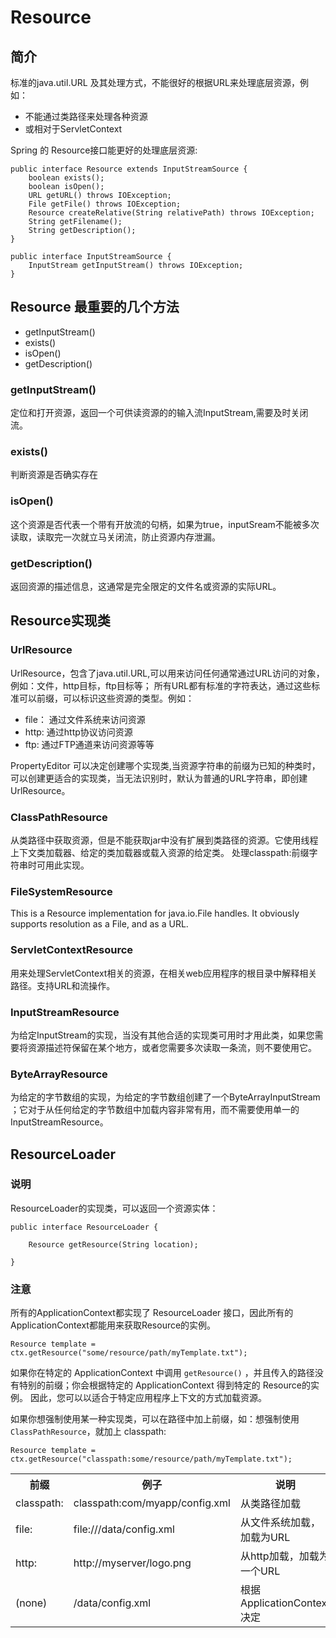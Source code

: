 # Resource

## 简介
标准的java.util.URL 及其处理方式，不能很好的根据URL来处理底层资源，例如：

+ 不能通过类路径来处理各种资源
+ 或相对于ServletContext 

Spring 的 Resource接口能更好的处理底层资源:

	public interface Resource extends InputStreamSource {
		boolean exists();
		boolean isOpen();
		URL getURL() throws IOException;
		File getFile() throws IOException;
		Resource createRelative(String relativePath) throws IOException;
		String getFilename();
		String getDescription();
	}

	public interface InputStreamSource {
		InputStream getInputStream() throws IOException;
	}

## Resource 最重要的几个方法

+ getInputStream()
+ exists()
+ isOpen()
+ getDescription()

### getInputStream()
定位和打开资源，返回一个可供读资源的的输入流InputStream,需要及时关闭流。

### exists()
判断资源是否确实存在

### isOpen()
这个资源是否代表一个带有开放流的句柄，如果为true，inputSream不能被多次读取，读取完一次就立马关闭流，防止资源内存泄漏。

### getDescription()
返回资源的描述信息，这通常是完全限定的文件名或资源的实际URL。

## Resource实现类
### UrlResource
UrlResource，包含了java.util.URL,可以用来访问任何通常通过URL访问的对象，例如：文件，http目标，ftp目标等；
所有URL都有标准的字符表达，通过这些标准可以前缀，可以标识这些资源的类型。例如：

+ file： 通过文件系统来访问资源 
+ http: 通过http协议访问资源
+ ftp: 通过FTP通道来访问资源等等

PropertyEditor 可以决定创建哪个实现类,当资源字符串的前缀为已知的种类时，可以创建更适合的实现类，当无法识别时，默认为普通的URL字符串，即创建UrlResource。

### ClassPathResource
从类路径中获取资源，但是不能获取jar中没有扩展到类路径的资源。它使用线程上下文类加载器、给定的类加载器或载入资源的给定类。
处理classpath:前缀字符串时可用此实现。

### FileSystemResource
This is a Resource implementation for java.io.File handles. It obviously supports resolution as a File, and as a URL.

### ServletContextResource
用来处理ServletContext相关的资源，在相关web应用程序的根目录中解释相关路径。支持URL和流操作。

### InputStreamResource
为给定InputStream的实现，当没有其他合适的实现类可用时才用此类，如果您需要将资源描述符保留在某个地方，或者您需要多次读取一条流，则不要使用它。

### ByteArrayResource
为给定的字节数组的实现，为给定的字节数组创建了一个ByteArrayInputStream ；它对于从任何给定的字节数组中加载内容非常有用，而不需要使用单一的InputStreamResource。

## ResourceLoader
### 说明
ResourceLoader的实现类，可以返回一个资源实体：

	public interface ResourceLoader {

		Resource getResource(String location);

	}

### 注意
所有的ApplicationContext都实现了 ResourceLoader 接口，因此所有的ApplicationContext都能用来获取Resource的实例。

	Resource template = ctx.getResource("some/resource/path/myTemplate.txt");

如果你在特定的 ApplicationContext 中调用 `getResource()` ，并且传入的路径没有特别的前缀；你会根据特定的 ApplicationContext 得到特定的 Resource的实例。
因此，您可以以适合于特定应用程序上下文的方式加载资源。

如果你想强制使用某一种实现类，可以在路径中加上前缀，如：想强制使用 `ClassPathResource`，就加上 classpath:

	Resource template = ctx.getResource("classpath:some/resource/path/myTemplate.txt");


<table>
  <tr>
    <th width=330%>前缀</th>
    <th width=33%,>例子</th>
    <th width="34%">说明</th>
  </tr>
  <tr>
    <td> classpath: </td>
    <td> classpath:com/myapp/config.xml  </td>
    <td> 从类路径加载  </td>
  </tr>
  <tr>
    <td>file: </td>
    <td> file:///data/config.xml </td>
    <td> 从文件系统加载，加载为URL </td>
  <tr>
    <td>http: </td>
    <td> http://myserver/logo.png </td>
    <td>  从http加载，加载为一个URL </td>
  </tr>
   <tr>
    <td>(none) </td>
    <td> /data/config.xml </td>
    <td>  根据 ApplicationContext决定 </td>
  </tr>
</table>
